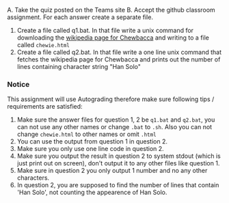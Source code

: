 A. Take the quiz posted on the Teams site
B. Accept the github classroom assignment. For each answer create a separate file.

1. Create a file called q1.bat. In that file write a unix command for downloading the [wikipedia page for Chewbacca](https://en.wikipedia.org/wiki/Chewbacca) and writing to a file called `chewie.html`
2. Create a file called q2.bat. In that file write a one line unix command that fetches the wikipedia page for Chewbacca and prints out the number of lines containing character string "Han Solo"

### Notice
This assignment will use Autograding therefore make sure following tips / requirements are satisfied:
1. Make sure the answer files for question 1, 2 be `q1.bat` and `q2.bat`, you can not use any other names or change `.bat` to `.sh`. Also you can not change `chewie.html` to other names or omit `.html`
2. You can use the output from question 1 in question 2.
3. Make sure you only use one line code in question 2.
4. Make sure you output the result in question 2 to system stdout (which is just print out on screen), don't output it to any other files like question 1.
5. Make sure in question 2 you only output 1 number and no any other characters.
6. In question 2, you are supposed to find the number of lines that contain 'Han Solo', not counting the appearence of Han Solo.
